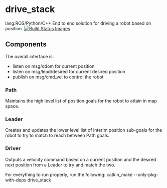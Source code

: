 # drive_stack
lang:ROS/Python/C++ End to end solution for driving a robot based on position.
<a href="#" id="status-image-popup" name="status-images" class="open-popup">
  <img title="Build Status Images" src="https://travis-ci.org/buckbaskin/drive_stack.svg">
</a>

## Components

The overall interface is:

- listen on msg/odom for current position
- listen on msg/lead/desired for current desired position
- publish on msg/cmd_vel to control the robot

### Path

Maintains the high level list of position goals for the robot to attain in map space. 

### Leader

Creates and updates the lower level list of interim position sub-goals for the robot to try to match to reach between Path goals.

### Driver

Outputs a velocity command based on a current position and the desired next position from a Leader to try and match the two.

For everything to run properly, run the following:
catkin_make --only-pkg-with-deps drive_stack

